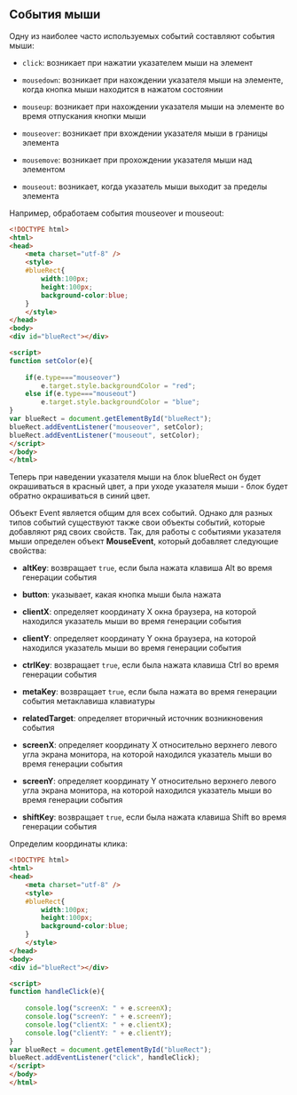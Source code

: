 ## События мыши

Одну из наиболее часто используемых событий составляют события мыши:

- `click`: возникает при нажатии указателем мыши на элемент

- `mousedown`: возникает при нахождении указателя мыши на элементе, когда кнопка мыши находится в нажатом состоянии

- `mouseup`: возникает при нахождении указателя мыши на элементе во время отпускания кнопки мыши

- `mouseover`: возникает при вхождении указателя мыши в границы элемента

- `mousemove`: возникает при прохождении указателя мыши над элементом

- `mouseout`: возникает, когда указатель мыши выходит за пределы элемента

Например, обработаем события mouseover и mouseout:

```html
<!DOCTYPE html>
<html>
<head>
    <meta charset="utf-8" />
    <style>
    #blueRect{
        width:100px;
        height:100px;
        background-color:blue;
    }
    </style>
</head>
<body>
<div id="blueRect"></div>

<script>
function setColor(e){
    
    if(e.type==="mouseover")
        e.target.style.backgroundColor = "red";
    else if(e.type==="mouseout")
        e.target.style.backgroundColor = "blue";
}
var blueRect = document.getElementById("blueRect");
blueRect.addEventListener("mouseover", setColor);
blueRect.addEventListener("mouseout", setColor);
</script>
</body>
</html>
```

Теперь при наведении указателя мыши на блок blueRect он будет окрашиваться в красный цвет, а при уходе указателя мыши - блок будет обратно окрашиваться в синий цвет.

Объект Event является общим для всех событий. Однако для разных типов событий существуют также свои объекты событий, которые добавляют ряд своих свойств. 
Так, для работы с событиями указателя мыши определен объект **MouseEvent**, который добавляет следующие свойства:

- **altKey**: возвращает `true`, если была нажата клавиша Alt во время генерации события

- **button**: указывает, какая кнопка мыши была нажата

- **clientX**: определяет координату Х окна браузера, на которой находился указатель мыши во время генерации события

- **clientY**: определяет координату Y окна браузера, на которой находился указатель мыши во время генерации события

- **ctrlKey**: возвращает `true`, если была нажата клавиша Ctrl во время генерации события

- **metaKey**: возвращает `true`, если была нажата во время генерации события метаклавиша клавиатуры

- **relatedTarget**: определяет вторичный источник возникновения события

- **screenX**: определяет координату Х относительно верхнего левого угла экрана монитора, на которой находился указатель мыши во время генерации события

- **screenY**: определяет координату Y относительно верхнего левого угла экрана монитора, на которой находился указатель мыши во время генерации события

- **shiftKey**: возвращает `true`, если была нажата клавиша Shift во время генерации события

Определим координаты клика:

```html
<!DOCTYPE html>
<html>
<head>
    <meta charset="utf-8" />
    <style>
    #blueRect{
        width:100px;
        height:100px;
        background-color:blue;
    }
    </style>
</head>
<body>
<div id="blueRect"></div>

<script>
function handleClick(e){
    
    console.log("screenX: " + e.screenX);
    console.log("screenY: " + e.screenY);
    console.log("clientX: " + e.clientX);
    console.log("clientY: " + e.clientY);
}
var blueRect = document.getElementById("blueRect");
blueRect.addEventListener("click", handleClick);
</script>
</body>
</html>
```

